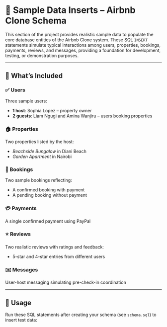 # 🧪 Sample Data Inserts – Airbnb Clone Schema

This section of the project provides realistic sample data to populate the core database entities of the Airbnb Clone system. These SQL `INSERT` statements simulate typical interactions among users, properties, bookings, payments, reviews, and messages, providing a foundation for development, testing, or demonstration purposes.

---

## 📌 What’s Included

### ✅ Users
Three sample users:
- **1 host**: Sophia Lopez – property owner
- **2 guests**: Liam Ngugi and Amina Wanjiru – users booking properties

### 🏠 Properties
Two properties listed by the host:
- *Beachside Bungalow* in Diani Beach
- *Garden Apartment* in Nairobi

### 📅 Bookings
Two sample bookings reflecting:
- A confirmed booking with payment
- A pending booking without payment

### 💳 Payments
A single confirmed payment using PayPal

### ⭐ Reviews
Two realistic reviews with ratings and feedback:
- 5-star and 4-star entries from different users

### ✉️ Messages
User-host messaging simulating pre-check-in coordination

---

## 📂 Usage

Run these SQL statements after creating your schema (see `schema.sql`) to insert test data:

